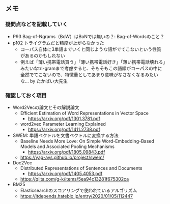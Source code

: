 ## メモ
### 疑問点などを記載していく
- P93 Bag-of-Ngrams（BoW）はBoNでは無いの？: Bag-of-Wordsのこと？
- p102 トライグラムだと精度が上がらなかった
    - コーパス自体に3単語までいくと同じような語がでてこないという性質があるのかもしれない
    - 例えば「薄い携帯電話買う」「薄い携帯電話好き」「薄い携帯電話壊れる」みたいなtri-gramまで考慮すると、そもそもこの語順がコーパスの中に全然でてこないので、特徴量としてあまり意味がなさなくなるみたいな... by たかぱい大先生
    
### 確認しておく項目
- Word2Vecの論文とその解説論文
    - Efficient Estimation of Word Representations in Vector Space
        - https://arxiv.org/pdf/1301.3781.pdf
    - word2vec Parameter Learning Explained
        - https://arxiv.org/pdf/1411.2738.pdf
- SWEM: 単語ベクトルを文書ベクトルに変換する方法
    - Baseline Needs More Love: On Simple Word-Embedding-Based Models and Associated Pooling Mechanisms
        - https://arxiv.org/pdf/1805.09843.pdf
    - https://yag-ays.github.io/project/swem/
- Doc2Vec
    - Distributed Representations of Sentences and Documents
        - https://arxiv.org/pdf/1405.4053.pdf
    - https://qiita.com/g-k/items/5ea94c13281f675302ca
- BM25
    - Elasticsearchのスコアリングで使われているアルゴリズム
    - https://itdepends.hateblo.jp/entry/2020/01/05/112447
